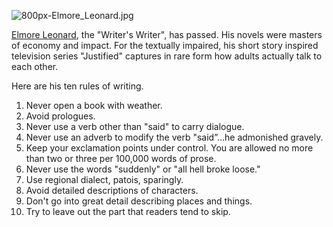 ![800px-Elmore_Leonard.jpg](/blog_image/800px-Elmore_Leonard.jpg)

[Elmore Leonard](http://en.wikipedia.org/wiki/Elmore_Leonard), the "Writer's Writer", has passed. His novels were masters of economy and impact. For the textually impaired, his short story inspired television series "Justified" captures in rare form how adults actually talk to each other. 

Here are his ten rules of writing.

1. Never open a book with weather.
2. Avoid prologues.
3. Never use a verb other than "said" to carry dialogue.
4. Never use an adverb to modify the verb "said”…he admonished gravely.
5. Keep your exclamation points under control. You are allowed no more than two or three per 100,000 words of prose. 
6. Never use the words "suddenly" or "all hell broke loose."
7. Use regional dialect, patois, sparingly.
8. Avoid detailed descriptions of characters.
9. Don't go into great detail describing places and things.
10. Try to leave out the part that readers tend to skip.